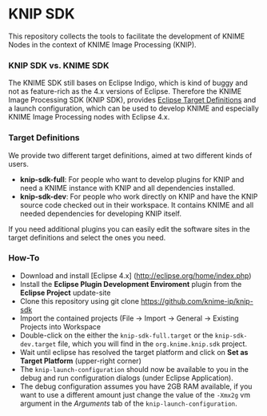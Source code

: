 KNIP SDK
==============
This repository collects the tools to facilitate the development of KNIME Nodes in the context of KNIME Image Processing (KNIP).

### KNIP SDK vs. KNIME SDK
The KNIME SDK still bases on Eclipse Indigo, which is kind of buggy and not as feature-rich as the 4.x versions of Eclipse. Therefore
the KNIME Image Processing SDK (KNIP SDK), provides [Eclipse Target Definitions](https://wiki.eclipse.org/PDE/Target_Definitions) and a launch configuration, which can be used to develop KNIME and especially KNIME Image Processing nodes with Eclipse 4.x.

### Target Definitions
We provide two different target definitions, aimed at two different kinds of users.
* __knip-sdk-full__:
For people who want to develop plugins for KNIP and need a KNIME instance with KNIP and all dependencies installed.
* __knip-sdk-dev__: For people who work directly on KNIP and have the KNIP source code checked out in their workspace. It contains KNIME and all needed dependencies for developing KNIP itself.

If you need additional plugins you can easily edit the software sites in the target definitions and select the ones you need.  

### How-To
- Download and install [Eclipse 4.x] (http://eclipse.org/home/index.php)
- Install the __Eclipse Plugin Development Enviroment__ plugin from the __Eclipse Project__ update-site
- Clone this repository using git clone https://github.com/knime-ip/knip-sdk
- Import the contained projects (File -> Import -> General -> Existing Projects into Workspace
- Double-click on the either the ``knip-sdk-full.target`` or the ``knip-sdk-dev.target`` file, which you will find in the ``org.knime.knip.sdk`` project.
- Wait until eclipse has resolved the target platform and click on __Set as Target Platform__ (upper-right corner)
- The ``knip-launch-configuration`` should now be available to you in the debug and run configuration dialogs (under Eclipse Application).
- The debug configuration assumes you have 2GB RAM available, if you want to use a different amount just  change the value of the ``-Xmx2g`` vm argument in the _Arguments_ tab of the ``knip-launch-configuration``.
